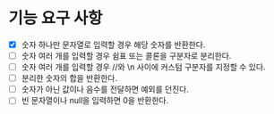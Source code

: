 # 기능 요구 사항

- [x] 숫자 하나만 문자열로 입력할 경우 해당 숫자를 반환한다.
- [ ] 숫자 여러 개를 입력할 경우 쉼표 또는 콜론을 구분자로 분리한다.
- [ ] 숫자 여러 개를 입력할 경우 //와 \n 사이에 커스텀 구분자를 지정할 수 있다.
- [ ] 분리한 숫자의 합을 반환한다.
- [ ] 숫자가 아닌 값이나 음수를 전달하면 예외를 던진다.
- [ ] 빈 문자열이나 null을 입력하면 0을 반환한다.